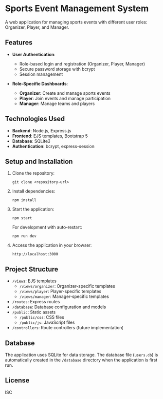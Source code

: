 # Sports Event Management System

A web application for managing sports events with different user roles: Organizer, Player, and Manager.

## Features

- **User Authentication**:
  - Role-based login and registration (Organizer, Player, Manager)
  - Secure password storage with bcrypt
  - Session management

- **Role-Specific Dashboards**:
  - **Organizer**: Create and manage sports events
  - **Player**: Join events and manage participation
  - **Manager**: Manage teams and players

## Technologies Used

- **Backend**: Node.js, Express.js
- **Frontend**: EJS templates, Bootstrap 5
- **Database**: SQLite3
- **Authentication**: bcrypt, express-session

## Setup and Installation

1. Clone the repository:
   ```
   git clone <repository-url>
   ```

2. Install dependencies:
   ```
   npm install
   ```

3. Start the application:
   ```
   npm start
   ```

   For development with auto-restart:
   ```
   npm run dev
   ```

4. Access the application in your browser:
   ```
   http://localhost:3000
   ```

## Project Structure

- `/views`: EJS templates
  - `/views/organizer`: Organizer-specific templates
  - `/views/player`: Player-specific templates
  - `/views/manager`: Manager-specific templates
- `/routes`: Express routes
- `/database`: Database configuration and models
- `/public`: Static assets
  - `/public/css`: CSS files
  - `/public/js`: JavaScript files
- `/controllers`: Route controllers (future implementation)

## Database

The application uses SQLite for data storage. The database file (`users.db`) is automatically created in the `/database` directory when the application is first run.

## License

ISC 